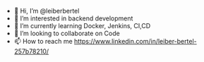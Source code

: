 - 👋 Hi, I’m @leiberbertel
- 👀 I’m interested in backend development
- 🌱 I’m currently learning Docker, Jenkins, CI,CD
- 💞️ I’m looking to collaborate on Code
- 📫 How to reach me https://www.linkedin.com/in/leiber-bertel-257b78210/

<!---
leiberbertel/leiberbertel is a ✨ special ✨ repository because its `README.md` (this file) appears on your GitHub profile.
You can click the Preview link to take a look at your changes.
--->
